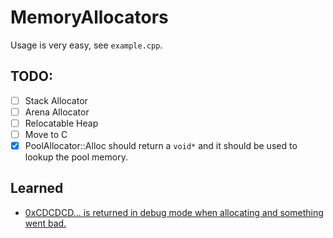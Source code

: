 # MemoryAllocators

Usage is very easy, see `example.cpp`.

## TODO:
- [ ] Stack Allocator
- [ ] Arena Allocator
- [ ] Relocatable Heap
- [ ] Move to C
- [x] PoolAllocator::Alloc should return a `void*` and it should be used to lookup the pool memory.

## Learned
- [0xCDCDCD... is returned in debug mode when allocating and something went bad.](https://en.wikipedia.org/wiki/Magic_number_(programming)#cite_ref-Win32CRTDebugHeapInternals_23-2)